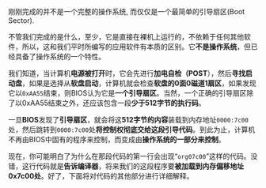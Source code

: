 
刚刚完成的并不是一个完整的操作系统, 而仅仅是一个最简单的引导扇区(Boot Sector).

不管我们完成的是什么，至少，它是直接在裸机上运行的，不依赖于任何其他软件，所以，这和我们平时所编写的应用软件有本质的区别。它**不是操作系统**，但已经具备了操作系统的一个特性。

我们知道，当计算机**电源被打开**时，它会先进行**加电自检（POST**），然后**寻找启动盘**，如果是选择从**软盘启动**，计算机就会检查**软盘的0面0磁道1扇区**，如果发现它以`0xAA55`结束，则BIOS认为它是**一个引导扇区**。当然，一个正确的引导扇区除了以0xAA55结束之外，还应该包含一段**少于512字节的执行码**。

一旦**BIOS**发现了**引导扇区**，就会将这**512字节的内容**装载到内存地址`0000:7c00`处，然后跳转到`0000:7c00`处**将控制权彻底交给这段引导代码**。到此为止，计算机不再由BIOS中固有的程序来控制，而变成由**操作系统的一部分来控制**。

现在，你可能明白了为什么在那段代码的第一行会出现“`org07c00`”这样的代码。没错，这行代码就是**告诉编译器**，将来我们的这段程序要**被加载到内存偏移地址0x7c00处**。好了，下面将对代码的其他部分进行详细解释。